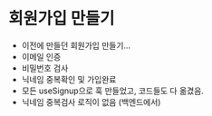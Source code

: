 # 회원가입 만들기
- 이전에 만들던 회원가입 만들기...
- 이메일 인증
- 비밀번호 검사
- 닉네임 중복확인 및 가입완료
- 모든 useSignup으로 훅 만들었고, 코드들도 다 옮겼음.
- 닉네임 중복검사 로직이 없음 (백엔드에서)
